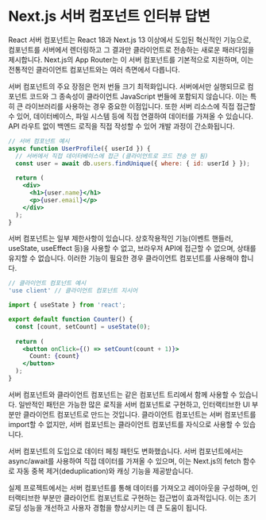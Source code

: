 # Next.js 서버 컴포넌트 인터뷰 답변

React 서버 컴포넌트는 React 18과 Next.js 13 이상에서 도입된 혁신적인 기능으로, 컴포넌트를 서버에서 렌더링하고 그 결과만 클라이언트로 전송하는 새로운 패러다임을 제시합니다. Next.js의 App Router는 이 서버 컴포넌트를 기본적으로 지원하며, 이는 전통적인 클라이언트 컴포넌트와는 여러 측면에서 다릅니다.

서버 컴포넌트의 주요 장점은 먼저 번들 크기 최적화입니다. 서버에서만 실행되므로 컴포넌트 코드와 그 종속성이 클라이언트 JavaScript 번들에 포함되지 않습니다. 이는 특히 큰 라이브러리를 사용하는 경우 중요한 이점입니다. 또한 서버 리소스에 직접 접근할 수 있어, 데이터베이스, 파일 시스템 등에 직접 연결하여 데이터를 가져올 수 있습니다. API 라우트 없이 백엔드 로직을 직접 작성할 수 있어 개발 과정이 간소화됩니다.

```jsx
// 서버 컴포넌트 예시
async function UserProfile({ userId }) {
  // 서버에서 직접 데이터베이스에 접근 (클라이언트로 코드 전송 안 됨)
  const user = await db.users.findUnique({ where: { id: userId } });
  
  return (
    <div>
      <h1>{user.name}</h1>
      <p>{user.email}</p>
    </div>
  );
}
```

서버 컴포넌트는 일부 제한사항이 있습니다. 상호작용적인 기능(이벤트 핸들러, useState, useEffect 등)을 사용할 수 없고, 브라우저 API에 접근할 수 없으며, 상태를 유지할 수 없습니다. 이러한 기능이 필요한 경우 클라이언트 컴포넌트를 사용해야 합니다.

```jsx
// 클라이언트 컴포넌트 예시
'use client' // 클라이언트 컴포넌트 지시어

import { useState } from 'react';

export default function Counter() {
  const [count, setCount] = useState(0);
  
  return (
    <button onClick={() => setCount(count + 1)}>
      Count: {count}
    </button>
  );
}
```

서버 컴포넌트와 클라이언트 컴포넌트는 같은 컴포넌트 트리에서 함께 사용할 수 있습니다. 일반적인 패턴은 가능한 많은 로직을 서버 컴포넌트로 구현하고, 인터랙티브한 UI 부분만 클라이언트 컴포넌트로 만드는 것입니다. 클라이언트 컴포넌트는 서버 컴포넌트를 import할 수 없지만, 서버 컴포넌트는 클라이언트 컴포넌트를 자식으로 사용할 수 있습니다.

서버 컴포넌트의 도입으로 데이터 페칭 패턴도 변화했습니다. 서버 컴포넌트에서는 async/await를 사용하여 직접 데이터를 가져올 수 있으며, 이는 Next.js의 fetch 함수로 자동 중복 제거(deduplication)와 캐싱 기능을 제공받습니다.

실제 프로젝트에서는 서버 컴포넌트를 통해 데이터를 가져오고 레이아웃을 구성하며, 인터랙티브한 부분만 클라이언트 컴포넌트로 구현하는 접근법이 효과적입니다. 이는 초기 로딩 성능을 개선하고 사용자 경험을 향상시키는 데 큰 도움이 됩니다.